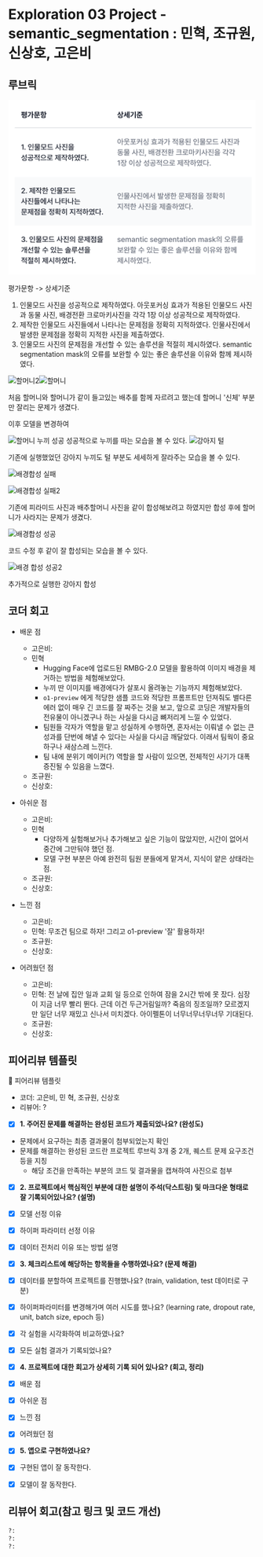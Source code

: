 # Exploration 03 Project - semantic_segmentation : 민혁, 조규원, 신상호, 고은비

## 루브릭

![alt text](readme_data/image.png)

평가문항 -> 상세기준

1. 인물모드 사진을 성공적으로 제작하였다. 아웃포커싱 효과가 적용된 인물모드 사진과 동물 사진, 배경전환 크로마키사진을 각각 1장 이상 성공적으로 제작하였다.
2. 제작한 인물모드 사진들에서 나타나는 문제점을 정확히 지적하였다. 인물사진에서 발생한 문제점을 정확히 지적한 사진을 제출하였다.
3. 인물모드 사진의 문제점을 개선할 수 있는 솔루션을 적절히 제시하였다. semantic segmentation mask의 오류를 보완할 수 있는 좋은 솔루션을 이유와 함께 제시하였다.

 ![할머니2](https://github.com/user-attachments/assets/6b981c50-4c52-4bea-bcee-74824c54f265)![할머니](https://github.com/user-attachments/assets/0cbef9b4-9864-4f90-8f3b-11b84d1bb543)

처음 할머니와 할머니가 같이 들고있는 배추를 함께 자르려고 했는데 할머니 '신체' 부분만 잘리는 문제가 생겼다.

이후 모델을 변경하여

![할머니 누끼 성공](https://github.com/user-attachments/assets/065b3c9d-4ed7-4cbb-871b-557998b61ece)
성공적으로 누끼를 따는 모습을 볼 수 있다.
![강아지 털](https://github.com/user-attachments/assets/7f2e37a2-a4bd-4c61-9fc3-d039a1e90e30)

기존에 실행했었던 강아지 누끼도 털 부분도 세세하게 잘라주는 모습을 볼 수 있다.


![배경합성 실패](https://github.com/user-attachments/assets/c02120ff-0911-4792-98fe-ad0d9786bbf8)


![배경합성 실패2](https://github.com/user-attachments/assets/cd0c4ce3-58d1-4887-8734-6b21f9b2eb0c)

기존에 피라미드 사진과 배추할머니 사진을 같이 합성해보려고 하였지만 합성 후에 할머니가 사라지는 문제가 생겼다.

![배경합성 성공](https://github.com/user-attachments/assets/d8981fcc-2f91-4443-a0d2-3d6e69b3fdc5)

코드 수정 후 같이 잘 합성되는 모습을 볼 수 있다.

![배경 합성 성공2](https://github.com/user-attachments/assets/2433e0bb-69c8-4b43-8252-0448c0d54746)

추가적으로 실행한 강아지 합성

## 코더 회고

- 배운 점
  - 고은비:
  - 민혁
    - Hugging Face에 업로드된 RMBG-2.0 모델을 활용하여 이미지 배경을 제거하는 방법을 체험해보았다.
    - 누끼 딴 이미지를 배경에다가 살포시 올려놓는 기능까지 체험해보았다.
    - `o1-preview` 에게 적당한 샘플 코드와 적당한 프롬프트만 던져줘도 별다른 에러 없이 매우 긴 코드를 잘 짜주는 것을 보고, 앞으로 코딩은 개발자들의 전유물이 아니겠구나 하는 사실을 다시금 뼈저리게 느낄 수 있었다.
    - 팀원들 각자가 역할을 맡고 성실하게 수행하면, 혼자서는 이뤄낼 수 없는 큰 성과를 단번에 해낼 수 있다는 사실을 다시금 깨달았다. 이래서 팀웍이 중요하구나 새삼스레 느낀다.
    - 팀 내에 분위기 메이커(?) 역할을 할 사람이 있으면, 전체적인 사기가 대폭 증진될 수 있음을 느꼈다.
  - 조규원:
  - 신상호:

- 아쉬운 점
  - 고은비:
  - 민혁
    - 다양하게 실험해보거나 추가해보고 싶은 기능이 많았지만, 시간이 없어서 중간에 그만둬야 했던 점.
    - 모델 구현 부분은 아예 완전히 팀원 분들에게 맡겨서, 지식이 얕은 상태라는 점.
  - 조규원:
  - 신상호:

- 느낀 점
  - 고은비:
  - 민혁: 무조건 팀으로 하자! 그리고 o1-preview '잘' 활용하자!
  - 조규원:
  - 신상호:

- 어려웠던 점
  - 고은비:
  - 민혁: 전 날에 집안 일과 교회 일 등으로 인하여 잠을 2시간 밖에 못 잤다. 심장이 지금 너무 빨리 뛴다. 근데 이건 두근거림일까? 죽음의 징조일까? 모르겠지만 일단 너무 재밌고 신나서 미치겠다. 아이펠톤이 너무너무너무너무 기대된다.
  - 조규원:
  - 신상호:

## 피어리뷰 템플릿

🤔 피어리뷰 템플릿

- 코더: 고은비, 민 혁, 조규원, 신상호
- 리뷰어: ?

- [x]  **1. 주어진 문제를 해결하는 완성된 코드가 제출되었나요? (완성도)**
  - 문제에서 요구하는 최종 결과물이 첨부되었는지 확인
  - 문제를 해결하는 완성된 코드란 프로젝트 루브릭 3개 중 2개,
    퀘스트 문제 요구조건 등을 지칭
    - 해당 조건을 만족하는 부분의 코드 및 결과물을 캡쳐하여 사진으로 첨부

- [x]  **2. 프로젝트에서 핵심적인 부분에 대한 설명이 주석(닥스트링) 및 마크다운 형태로 잘 기록되어있나요? (설명)**
  - [x]  모델 선정 이유
  - [x]  하이퍼 파라미터 선정 이유
  - [x]  데이터 전처리 이유 또는 방법 설명

- [x]  **3. 체크리스트에 해당하는 항목들을 수행하였나요? (문제 해결)**
  - [x]  데이터를 분할하여 프로젝트를 진행했나요? (train, validation, test 데이터로 구분)
  - [x]  하이퍼파라미터를 변경해가며 여러 시도를 했나요? (learning rate, dropout rate, unit, batch size, epoch 등)
  - [x]  각 실험을 시각화하여 비교하였나요?
  - [x]  모든 실험 결과가 기록되었나요?

- [x]  **4. 프로젝트에 대한 회고가 상세히 기록 되어 있나요? (회고, 정리)**
  - [x]  배운 점
  - [x]  아쉬운 점
  - [x]  느낀 점
  - [x]  어려웠던 점

- [x]  **5.  앱으로 구현하였나요?**
  - [x]  구현된 앱이 잘 동작한다.
  - [x]  모델이 잘 동작한다.

## 리뷰어 회고(참고 링크 및 코드 개선)

```Plaintext
?:
?:
?:
```
